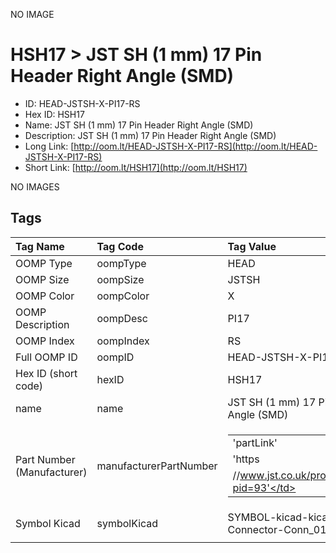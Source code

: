 


  
NO IMAGE  
# HSH17 > JST SH (1 mm) 17 Pin Header Right Angle (SMD)

- ID: HEAD-JSTSH-X-PI17-RS
- Hex ID: HSH17
- Name: JST SH (1 mm) 17 Pin Header Right Angle (SMD)
- Description: JST SH (1 mm) 17 Pin Header Right Angle (SMD)
- Long Link: [http://oom.lt/HEAD-JSTSH-X-PI17-RS](http://oom.lt/HEAD-JSTSH-X-PI17-RS)
- Short Link: [http://oom.lt/HSH17](http://oom.lt/HSH17)
  
NO IMAGES  
## Tags
  

|Tag Name|Tag Code|Tag Value|
| :--- | :--- | :--- |
|OOMP Type|oompType|HEAD|
|OOMP Size|oompSize|JSTSH|
|OOMP Color|oompColor|X|
|OOMP Description|oompDesc|PI17|
|OOMP Index|oompIndex|RS|
|Full OOMP ID|oompID|HEAD-JSTSH-X-PI17-RS|
|Hex ID (short code)|hexID|HSH17|
|name|name|JST SH (1 mm) 17 Pin Header Right Angle (SMD)|
|Part Number (Manufacturer)|manufacturerPartNumber|<table><tr><td>'partLink'</td></tr><tr><td> 'https</td></tr><tr><td>//www.jst.co.uk/productSeries.php?pid=93'</td></tr></table>|
|Symbol Kicad|symbolKicad|SYMBOL-kicad-kicad-symbols-Connector-Conn_01x17_Male|
||||
